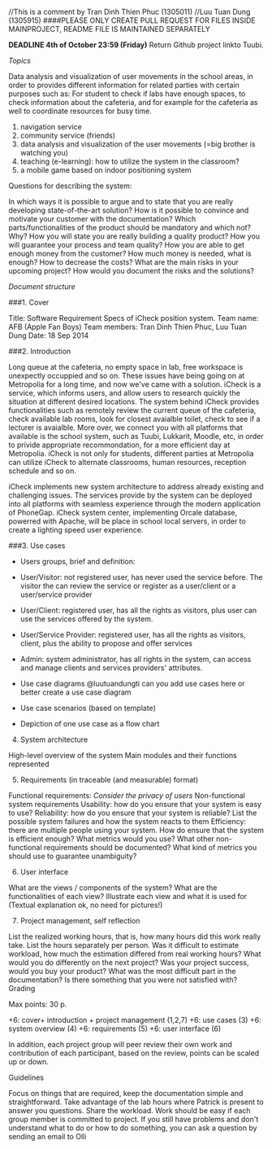 //This is a comment by Tran Dinh Thien Phuc (1305011)
//Luu Tuan Dung (1305915)
####PLEASE ONLY CREATE PULL REQUEST FOR FILES INSIDE MAINPROJECT, README FILE IS MAINTAINED SEPARATELY

**DEADLINE 4th of October 23:59 (Friday)**
Return Github project linkto Tuubi.

*Topics* 

Data analysis and visualization of user movements in the school areas, in order to provides different information for related parties with certain purposes such as: For student to check if labs have enough spaces, to check information about the cafeteria, and for example for the cafeteria as well to coordinate resources for busy time. 

1) navigation service
2) community service (friends)
3) data analysis and visualization of the user movements (=big brother is watching you)
4) teaching (e-learning): how to utilize the system in the classroom?
5) a mobile game based on indoor positioning system

Questions for describing the system:

In which ways it is possible to argue and to state that you are really developing state-of-the-art solution?
How is it possible to convince and motivate your customer with the documentation?
Which parts/functionalities of the product should be mandatory and which not? Why?
How you will state you are really building a quality product?
How you will guarantee your process and team quality?
How you are able to get enough money from the customer? How much money is needed, what is enough? How to decrease the costs?
What are the main risks in your upcoming project? How would you document the risks and the solutions?



*Document structure*

###1. Cover

Title: Software Requirement Specs of iCheck position system. 
Team name: AFB (Apple Fan Boys)
Team members: Tran Dinh Thien Phuc, Luu Tuan Dung
Date: 18 Sep 2014

###2. Introduction

Long queue at the cafeteria, no empty space in lab, free workspace is unexpectly occuppied and so on. These issues have being going on at Metropolia for a long time, and now we've came with a solution. iCheck is a service, which informs users, and allow users to research quickly the situation at different desired locations. The system behind iCheck provides functionalities such as remotely review the current queue of the cafeteria, check available lab rooms, look for closest avaialble toilet, check to see if a lecturer is avaialble. More over, we connect you with all platforms that available is the school system, such as Tuubi, Lukkarit, Moodle, etc, in order to privide appropriate recommondation, for a more efficient day at Metropolia. iCheck is not only for students, different parties at Metropolia can utilize iCheck to alternate classrooms, human resources, reception schedule and so on. 

iCheck implements new system architecture to address already existing and challenging issues. The services provide by the system can be deployed into all platforms with seamless experience through the modern application of PhoneGap. iCheck system center, implementing Orcale database, powerred with Apache, will be place in school local servers, in order to create a lighting speed user experience. 

###3. Use cases

* Users groups, brief and definition:  
 * User/Visitor: not registered user, has never used the service before. The visitor the can review the service or register as a user/client or a user/service provider
 * User/Client: registered user, has all the rights as visitors, plus user can use the services offered by the system.
 * User/Service Provider: registered user, has all the rights as visitors, client, plus the ability to propose and offer services
 * Admin: system administrator, has all rights in the system, can access and manage clients and services providers' attributes. 

* Use case diagrams @luutuandungti can you add use cases here or better create a use case diagram

* Use case scenarios (based on template)
* Depiction of one use case as a flow chart

4. System architecture

High-level overview of the system
Main modules and their functions represented

5. Requirements (in traceable (and measurable) format)

Functional requirements: *Consider the privacy of users*
Non-functional system requirements
Usability: how do you ensure that your system is easy to use?
Reliability: how do you ensure that your system is reliable? List the possible system failures and how the system reacts to them
Efficiency: there are multiple people using your system. How do ensure that the system is efficient enough? What metrics would you use?
What other non-functional requirements should be documented?
What kind of metrics you should use to guarantee unambiguity?

6. User interface

What are the views / components of the system? What are the functionalities of each view?
Illustrate each view and what it is used for (Textual explanation ok, no need for pictures!)

7. Project management, self reflection

List the realized working hours, that is, how many hours did this work really take. List the hours separately per person.
Was it difficult to estimate workload, how much the estimation differed from real working hours?
What would you do differently on the next project? Was your project success, would you buy your product?
What was the most difficult part in the documentation? Is there something that you were not satisfied with?
Grading

Max points: 30 p.

+6: cover+ introduction + project management (1,2,7)
+6: use cases (3)
+6: system overview (4)
+6: requirements (5)
+6: user interface (6)

In addition, each project group will peer review their own work and contribution of each participant,
based on the review, points can be scaled up or down.

Guidelines

Focus on things that are required, keep the documentation simple and straightforward.
Take advantage of the lab hours where Patrick is present to answer you questions.
Share the workload. Work should be easy if each group member is committed to project.
If you still have problems and don't understand what to do or how to do something, you can ask a question by sending an email to Olli
